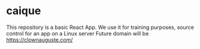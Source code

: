 # caique

This repository is a basic React App. 
We use it for training purposes, source control for an app on a Linux server
Future domain will be https://clownauguste.com/

